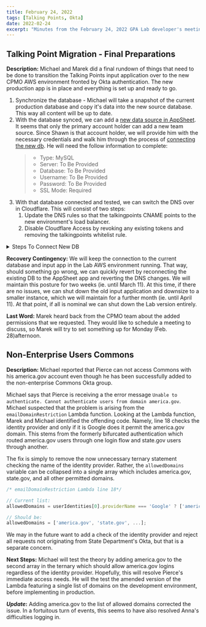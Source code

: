 ```yaml
---
title: February 24, 2022
tags: [Talking Points, Okta]
date: 2022-02-24
excerpt: "Minutes from the February 24, 2022 GPA Lab developer's meeting. In which we prepare for the Talkings Points migration."
---
```


## Talking Point Migration - Final Preparations

**Description:** Michael and Marek did a final rundown of things that need to be done to transition the Talking Points input application over to the new CPMO AWS environment fronted by Okta authentication. The new production app is in place and everything is set up and ready to go.

1. Synchronize the database - Michael will take a snapshot of the current production database and copy it's data into the new source database. This way all content will be up to date.
1. With the database synced, we can add a [new data source in AppSheet](https://help.appsheet.com/en/articles/962066-using-data-from-mysql). It seems that only the primary account holder can add a new team source. Since Shawn is that account holder, we will provide him with the necessary credentials and walk him through the process of [connecting the new db](#connect-db). He will need the follow information to complete:
   > - Type: MySQL
   > - Server: To Be Provided
   > - Database: To Be Provided
   > - Username: To Be Provided
   > - Password: To Be Provided
   > - SSL Mode: Required
1. With that database connected and tested, we can switch the DNS over in Cloudflare. This will consist of two steps:
   1. Update the DNS rules so that the talkingpoints CNAME points to the new environment's load balancer.
   1. Disable Cloudflare Access by revoking any existing tokens and removing the talkingpoints whitelist rule.

<details id="connect-db">
<summary>Steps To Connect New DB</summary>
<ol>
  <li>
    Add a new database connection
    <ol>
      <li>Log into AppSheet admin</li>
      <li>Go to the "My account" tab</li>
      <li>Click on the "New Data Source" button</li>
      <li>Name the data source (ex. `tpa-dev`) and click on the "Cloud Database" option</li>
      <li>Enter the credentials and click on the "Test" and "Authorize Access" buttons</li>
    </ol>
  </li>
  <li>
    Change application data source:
    <ol>
      <li>Go to the "My apps" tab</li>
      <li>Select the talking points app</li>
      <li>Click on the "Data" nav link and view the "Tables" tab</li>
      <li>Find the two tables the pull from database-1 ("quotes" and "talking_points")</li>
      <li>For each of these tables, click the table to expand</li>
      <li>In the "Storage" section click on the "Source Path" dropdown and select the "browse for more data" option</li>
      <li>In the resulting modal, select the database connection added above from there choose the appropriate table (ie. the one matching the selected table name)</li>
      <li>Click the "Save" button at the top right of the page</li>
      <li>Refresh the app preview and confirm that is still shows the correct data</li>
    </ol>
   </li>
</ol>
</details>

**Recovery Contingency:** We will keep the connection to the current database and input app in the Lab AWS environment running. That way, should something go wrong, we can quickly revert by reconnecting the existing DB to the AppSheet app and reverting the DNS changes. We will maintain this posture for two weeks (ie. until March 11). At this time, if there are no issues, we can shut down the old input application and downsize to a smaller instance, which we will maintain for a further month (ie. until April 11). At that point, if all is nominal we can shut down the Lab version entirely.

**Last Word:** Marek heard back from the CPMO team about the added permissions that we requested. They would like to schedule a meeting to discuss, so Marek will try to set something up for Monday (Feb. 28)afternoon.

## Non-Enterprise Users Commons

**Description:** Michael reported that Pierce can not access Commons with his america.gov account even though he has been successfully added to the non-enterprise Commons Okta group.

Michael says that Pierce is receiving a the error message `Unable to authenticate. Cannot authenticate users from domain america.gov`. Michael suspected that the problem is arising from the `emailDomainRestriction` Lambda function. Looking at the Lambda function, Marek and Michael identified the offending code. Namely, line 18 checks the identity provider and only if it is Google does it permit the america.gov domain. This stems from the formerly bifurcated authentication which routed america.gov users through one login flow and state.gov users through another.

The fix is simply to remove the now unnecessary ternary statement checking the name of the identity provider. Rather, the `allowedDomains` variable can be collapsed into a single array which includes america.gov, state.gov, and all other permitted domains.

```js
/* emailDomainRestriction Lambda line 18*/

// Current list:
allowedDomains = userIdentities[0].providerName === 'Google' ? ['america.gov'] : ['state.gov', ...];

// Should be:
allowedDomains = ['america.gov', 'state.gov', ...];
```

We may in the future want to add a check of the identity provider and reject all requests not originating from State Department's Okta, but that is a separate concern.

**Next Steps:** Michael will test the theory by adding america.gov to the second array in the ternary which should allow america.gov logins regardless of the identity provider. Hopefully, this will resolve Pierce's immediate access needs. He will the test the amended version of the Lambda featuring a single list of domains on the development environment, before implementing in production.

**_Update_:** Adding america.gov to the list of allowed domains corrected the issue. In a fortuitous turn of events, this seems to have also resolved Anna's difficulties logging in.
